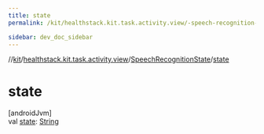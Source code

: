 ```yaml
---
title: state
permalink: /kit/healthstack.kit.task.activity.view/-speech-recognition-state/state.html

sidebar: dev_doc_sidebar
---
```

//[kit](../../../kit.html)/[healthstack.kit.task.activity.view](../index.html)/[SpeechRecognitionState](index.html)/[state](state.html)



# state



[androidJvm]\
val [state](state.html): [String](https://kotlinlang.org/api/latest/jvm/stdlib/kotlin/-string/index.html)




